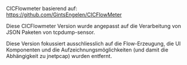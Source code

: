 CICFlowmeter basierend auf: https://github.com/GintsEngelen/CICFlowMeter

Diese CICFlowmeter Version wurde angepasst auf die Verarbeitung von JSON Paketen von tcpdump-sensor.

Diese Version fokussiert ausschliesslich auf die Flow-Erzeugung, die UI Komponenten und die Aufzeichnungsmöglichkeiten (und damit die Abhängigkeit zu jnetpcap) wurden entfernt.
